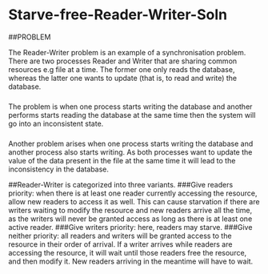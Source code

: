 # Starve-free-Reader-Writer-Soln
##PROBLEM

The Reader-Writer problem  is an example of a synchronisation problem. There are two processes Reader and Writer that are sharing common resources e.g file at a time.
The former one only reads the database, whereas the latter one wants to update (that is, to read and write) the database. 
###
The problem is when one process starts writing the database and another performs starts reading the database at the same time then the system will go into an inconsistent state.
###
Another problem arises when one process starts writing the database and another process also starts writing. As both processes want to update the value of the data present in the file at the same time it will lead to the inconsistency in the database. 

##Reader-Writer is categorized into three variants.
###Give readers priority: 
when there is at least one reader currently accessing the resource, allow new readers to access it as well. This can cause starvation if there are writers waiting to modify the resource and new readers arrive all the time, as the writers will never be granted access as long as there is at least one active reader.
###Give writers priority:
here, readers may starve.
###Give neither priority: 
all readers and writers will be granted access to the resource in their order of arrival. If a writer arrives while readers are accessing the resource, it will wait until those readers free the resource, and then modify it. New readers arriving in the meantime will have to wait.
